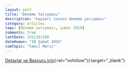 ```yaml
---
layout: post
title: "Deneme Yarışması"
description: "kayseri incesu deneme yarışması"
category: articles
tags: [deneme yarışması, şubat 2019]
comments: true
lastDate: 1551301200
dateHuman: "28 Şubat 2019"
comTopic: "Cemil Meriç"
---
```



[Detaylar ve Başvuru için](http://incesucpl.meb.k12.tr/icerikler/personel-arasinda-odullu-deneme-yarismasi_6211985.html?utm_source=edebiyatyarismalari.com&utm_medium=affiliate&utm_campaign=cpc){:rel="nofollow"}{:target="_blank"}